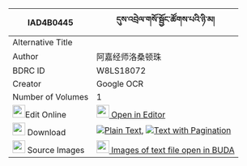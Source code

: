 |IAD4B0445|དུས་འབྲེལ་གསོ་སྦྱོང་ཚོགས་པའི་ཉི་མ། 
| --- | --- 
|Alternative Title |
|Author| 阿嘉经师洛桑顿珠
|BDRC ID | W8LS18072
|Creator | Google OCR
|Number of Volumes| 1
|<img width="25" src="https://img.icons8.com/color/25/000000/edit-property.png">Edit Online| [<img width="25" src="https://avatars.githubusercontent.com/u/45091458?s=200&v=4"> Open in Editor](http://editor.openpecha.org/IAD4B0445)
|<img width="25" src="https://img.icons8.com/fluent/48/000000/download-2.png"/>  Download | [![](https://img.icons8.com/color/20/000000/txt.png)Plain Text](https://github.com/Openpecha/IAD4B0445/releases/download/v1/du_drel_sojong_tsokpa_i_nyima_plain_IAD4B0445.zip), [![](https://img.icons8.com/color/20/000000/txt.png)Text with Pagination](https://github.com/Openpecha/IAD4B0445/releases/download/v1/du_drel_sojong_tsokpa_i_nyima_pages_IAD4B0445.zip)
|<img width="25" src="https://img.icons8.com/plasticine/100/000000/pictures-folder.png"/>  Source Images | [<img width="25" src="https://library.bdrc.io/icons/BUDA-small.svg"> Images of text file open in BUDA](https://library.bdrc.io/show/bdr:W8LS18072)